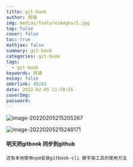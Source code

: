 ```yaml
---
title: git-book
author: 周靖
img: medias/featureimages/5.jpg
top: false
cover: false
toc: true
mathjax: false
summary: git-book
categories: git-book
tags:
  - git-book
keywords: 周靖
essay: false
abbrlink: 49243
date: 2022-02-05 21:50:55
coverImg:
password:
---
```


![image-20220205215205267](https://qiniuyun.code520.com.cn/images/20220205215205.png)

![image-20220205215248171](https://qiniuyun.code520.com.cn/images/20220205215248.png)

#### 明天把gitbook 同步到github

```
还有本地使用npm安装gitbook-cli 脚手架工具的使用方法
```



